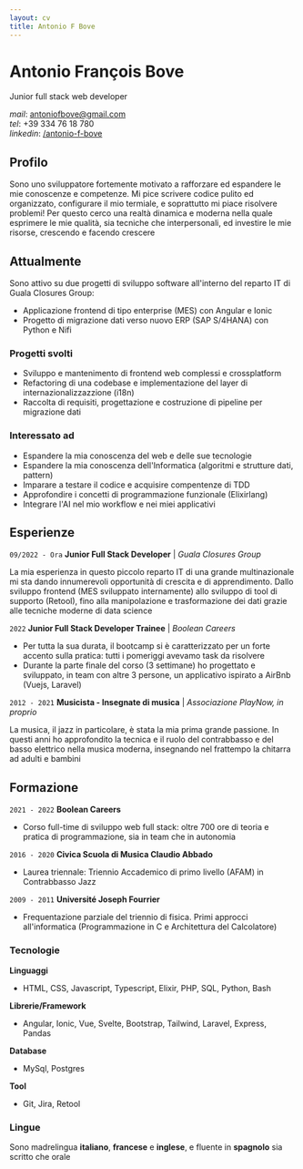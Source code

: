 ```yaml
---
layout: cv
title: Antonio F Bove
---
```

# Antonio François Bove
Junior full stack web developer

<div id="webaddress" class="contact-info">
    <!-- BUG: non manda la mail -->
    <!-- <ion-icon name="at-outline"></ion-icon> <a href="antoniofbove@gmail.com">antoniofbove@gmail.com</a> -->
    <!-- | <a href="http://en.wikipedia.org/wiki/Isaac_Newton">My wikipedia page</a> -->
    <!-- TODO: more contact info: location, tel, linkedin/github -->
    <!-- add icons -->
    <div><em>mail</em>: <a href="mailto:antoniofbove@gmail.com">antoniofbove@gmail.com</a></div>
    <div><em>tel</em>: +39 334 76 18 780</div>
    <div><em>linkedin</em>: <a href="https://www.linkedin.com/in/antonio-f-bove/">/antonio-f-bove</a></div>
    <!-- <div><em>github</em>: <a href="https://github.com/antonio-f-bove">/antonio-f-bove</a></div> -->
</div>

## Profilo

<!-- Ad un anno dall'inizio della mia prima esperienza professionale nel mondo del software sono alla ricerca di una realtà dove continuare ad imparare e a produrre software di qualità. Durante questo periodo ho potuto dimostrare le mie capacità in diversi ambiti:  -->


Sono uno sviluppatore fortemente motivato a rafforzare ed espandere le mie conoscenze e competenze. Mi pice scrivere codice pulito ed organizzato, configurare il mio termiale, e  soprattutto mi piace risolvere problemi! Per questo cerco una realtà dinamica e moderna nella quale esprimere le mie qualità, sia tecniche che interpersonali, ed investire le mie risorse, crescendo e facendo crescere


## Attualmente

Sono attivo su due progetti di sviluppo software all'interno del reparto IT di Guala Closures Group:
- Applicazione frontend di tipo enterprise (MES) con Angular e Ionic
- Progetto di migrazione dati verso nuovo ERP (SAP S/4HANA) con Python e Nifi


### Progetti svolti

<!-- - Progettazione e sviluppo di una applicazione fullstack (scopo didattico)  -->
- Sviluppo e mantenimento di frontend web complessi e crossplatform
- Refactoring di una codebase e implementazione del layer di internazionalizzazzione (i18n)
- Raccolta di requisiti, progettazione e costruzione di pipeline per migrazione dati


### Interessato ad

- Espandere la mia conoscenza del web e delle sue tecnologie
- Espandere la mia conoscenza dell'Informatica (algoritmi e strutture dati, pattern)
- Imparare a testare il codice e acquisire compentenze di TDD
- Approfondire i concetti di programmazione funzionale (Elixirlang)
- Integrare l'AI nel mio workflow e nei miei applicativi 


## Esperienze

`09/2022 - Ora`
**Junior Full Stack Developer** | *Guala Closures Group*

La mia esperienza in questo piccolo reparto IT di una grande multinazionale mi sta dando innumerevoli opportunità di crescita e di apprendimento. Dallo sviluppo frontend (MES sviluppato internamente) allo sviluppo di tool di supporto (Retool), fino alla manipolazione e trasformazione dei dati grazie alle tecniche moderne di data science

`2022`
**Junior Full Stack Developer Trainee** | *Boolean Careers*

- Per tutta la sua durata, il bootcamp si è caratterizzato per un forte accento sulla pratica: tutti i pomeriggi avevamo task da risolvere
- Durante la parte finale del corso (3 settimane) ho progettato e sviluppato, in team con altre 3 persone, un applicativo ispirato a AirBnb (Vuejs, Laravel)

`2012 - 2021`
**Musicista - Insegnate di musica** | *Associazione PlayNow, in proprio*

La musica, il jazz in particolare, è stata la mia prima grande passione. In questi anni ho approfondito la tecnica e il ruolo del contrabbasso e del basso elettrico nella musica moderna, insegnando nel frattempo la chitarra ad adulti e bambini


## Formazione

`2021 - 2022`
**Boolean Careers**

- Corso full-time di sviluppo web full stack: oltre 700 ore di teoria e pratica di programmazione, sia in team che in autonomia

`2016 - 2020`
**Civica Scuola di Musica Claudio Abbado**

- Laurea triennale: Triennio Accademico di primo livello (AFAM) in Contrabbasso Jazz

`2009 - 2011`
**Université Joseph Fourrier**

- Frequentazione parziale del triennio di fisica. Primi approcci all'informatica (Programmazione in C e Architettura del Calcolatore)


### Tecnologie

**Linguaggi** 
- HTML, CSS, Javascript, Typescript, Elixir, PHP, SQL, Python, Bash

**Librerie/Framework**
- Angular, Ionic, Vue, Svelte, Bootstrap, Tailwind, Laravel, Express, Pandas

**Database**
- MySql, Postgres

**Tool**
- Git, Jira, Retool


### Lingue

Sono madrelingua **italiano**, **francese** e **inglese**, e fluente in **spagnolo** sia scritto che orale
